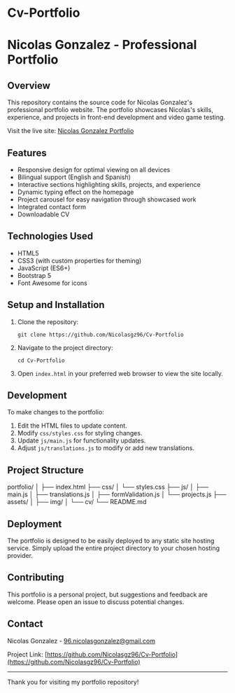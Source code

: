# Cv-Portfolio
# Nicolas Gonzalez - Professional Portfolio

## Overview

This repository contains the source code for Nicolas Gonzalez's professional portfolio website. The portfolio showcases Nicolas's skills, experience, and projects in front-end development and video game testing.

Visit the live site: [Nicolas Gonzalez Portfolio](https://your-portfolio-url.com)

## Features

- Responsive design for optimal viewing on all devices
- Bilingual support (English and Spanish)
- Interactive sections highlighting skills, projects, and experience
- Dynamic typing effect on the homepage
- Project carousel for easy navigation through showcased work
- Integrated contact form
- Downloadable CV

## Technologies Used

- HTML5
- CSS3 (with custom properties for theming)
- JavaScript (ES6+)
- Bootstrap 5
- Font Awesome for icons

## Setup and Installation

1. Clone the repository:
   ```
   git clone https://github.com/Nicolasgz96/Cv-Portfolio
   ```

2. Navigate to the project directory:
   ```
   cd Cv-Portfolio
   ```

3. Open `index.html` in your preferred web browser to view the site locally.

## Development

To make changes to the portfolio:

1. Edit the HTML files to update content.
2. Modify `css/styles.css` for styling changes.
3. Update `js/main.js` for functionality updates.
4. Adjust `js/translations.js` to modify or add new translations.

## Project Structure

portfolio/
│
├── index.html
├── css/
│ └── styles.css
├── js/
│ ├── main.js
│ ├── translations.js
│ ├── formValidation.js
│ └── projects.js
├── assets/
│ ├── img/
│ └── cv/
└── README.md

## Deployment

The portfolio is designed to be easily deployed to any static site hosting service. Simply upload the entire project directory to your chosen hosting provider.

## Contributing

This portfolio is a personal project, but suggestions and feedback are welcome. Please open an issue to discuss potential changes.

## Contact

Nicolas Gonzalez - [96.nicolasgonzalez@gmail.com](mailto:96.nicolasgonzalez@gmail.com)

Project Link: [https://github.com/Nicolasgz96/Cv-Portfolio](https://github.com/Nicolasgz96/Cv-Portfolio)

---

Thank you for visiting my portfolio repository!
